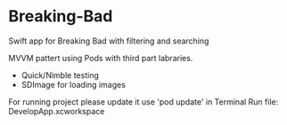 # Breaking-Bad
Swift app for Breaking Bad with filtering and searching 

MVVM pattert using Pods with third part labraries.
- Quick/Nimble testing
- SDImage for loading images


For running project please update it use 'pod update' in Terminal
Run file: DevelopApp.xcworkspace

